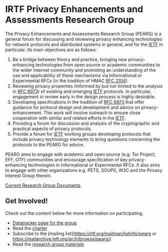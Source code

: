 # IRTF Privacy Enhancements and Assessments Research Group

The Privacy Enhancements and Assessments Research Group (PEARG) is a general forum for discussing and reviewing privacy enhancing technologies for network protocols and distributed systems in general, and for the [IETF](https://ietf.org/) in particular. Its main objectives are as follows:

1. Be a bridge between theory and practice, bringing new privacy-enhancing technologies from open source or academic communities to the wider Internet community and promoting an understanding of the use and applicability of these mechanisms via Informational or Experimental RFCs (in the tradition of HMAC [RFC 2104](https://www.rfc-editor.org/rfc/rfc2104.html)).
2. Reviewing privacy properties (informed by but not limited to the analysis in [RFC 6973](https://www.rfc-editor.org/rfc/rfc6973.html)) of existing and emerging [IETF](https://ietf.org/) protocols. In particular, engagement in review early in the design process is highly desirable.
3. Developing specifications in the tradition of [RFC 6973](https://www.rfc-editor.org/rfc/rfc6973.html) that offer guidance for protocol design and development and advice on privacy-enhancement. This work will involve outreach to ensure close cooperation with similar and related efforts in the [IETF](https://ietf.org/).
4. Providing a forum for discussion and analysis of the cryptographic and practical aspects of privacy protocols.
5. Provide a forum for [IETF](https://ietf.org/) working groups developing protocols that include privacy technology elements to bring questions concerning the protocols to the PEARG for advice.

PEARG aims to engage with academic and open source (e.g. Tor Project, EFF, OTF) communities and encourage specification of key privacy-enhancing technologies in Informational or Experimental RFCs. It also aims to engage with other organizations e.g. PETS, SOUPS, W3C and the Privacy Interest Group therein.

[Current Research Group Documents](https://datatracker.ietf.org/rg/pearg/documents/).

## Get Involved!

Check out the content below for more information on participating.

* [Datatracker page for the group](https://datatracker.ietf.org/rg/pearg/about/)
* Read the [charter](https://datatracker.ietf.org/doc/charter-irtf-pearg/)
* Subscribe to the [mailing list](https://irtf.org/mailman/listinfo/pearg or https://mailarchive.ietf.org/arch/browse/pearg/)
* Read the [research group materials](https://github.com/IRTF-PEARG/wg-materials)
